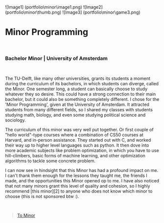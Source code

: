 ![Image1] (portfolio\minor\image1.png)
![Image2] (portfolio\minor\thumb.png)
![Image3] (portfolio\minor\game3.png)

# Minor Programming
<br>

### Bachelor Minor | University of Amsterdam
<br>

The TU-Delft, like many other universities, grants its students a moment during the curriculum of its bachelors, 
in which students can diverge, called the Minor. One semester long, a student can basically choose to study whatever they so desire. 
This could have a strong connection to their main bachelor, but it could also be something completely different. 
I chose for the 'Minor Programming', given at the University of Amsterdam. It attracted students from many different fields, so I shared my classes with students studying math, biology, and even some studying political science and sociology. 

The curriculum of this minor was very well put together. Or first couple of "hello world"-type courses where a combination of CS50 courses at Harvard, and in-person assistance. They started out with C, and worked their way up to higher level languages such as python. It then dove into more academic subjects like problem optimization, in which you have to use hill-climbers, basic forms of machine learning, and other optimization algorithms to tackle some concrete problem. 

I can now see in hindsight that this Minor has had a profound impact on me. I can't thank them enough for the lessons they taught me, the friends I made, and the opportunities this Minor opened op to me. I have also noticed that not many minors grant this level of quality and cohesion, so I highly recommend [this minor][2] to anyone who does not know which minor to choose (this is not sponsored btw :). 

<br>

> [To Minor](https://www.proglab.nl/minoren/minprog/)